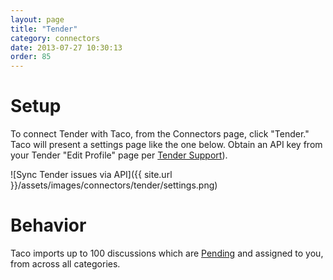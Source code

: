 ```yaml
---
layout: page
title: "Tender"
category: connectors
date: 2013-07-27 10:30:13
order: 85
---
```


# Setup

To connect Tender with Taco, from the Connectors page, click "Tender."
Taco will present a settings page like the one below. Obtain an API key
from your Tender "Edit Profile" page per [Tender Support](http://help.tenderapp.com/kb/api/authentication)).

![Sync Tender issues via API]({{ site.url }}/assets/images/connectors/tender/settings.png)


# Behavior

Taco imports up to 100 discussions which are 
[Pending](https://help.tenderapp.com/discussions/questions/325-can-you-explain-new-vs-pending-vs-open#comment_492836) 
and assigned to you, from across all categories.
